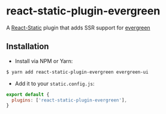 # react-static-plugin-evergreen

A [React-Static](https://react-static.js.org) plugin that adds SSR support for [evergreen](https://github.com/segmentio/evergreen)

## Installation

- Install via NPM or Yarn:

```bash
$ yarn add react-static-plugin-evergreen evergreen-ui
```

- Add it to your `static.config.js`:

```javascript
export default {
  plugins: ['react-static-plugin-evergreen'],
}
```
